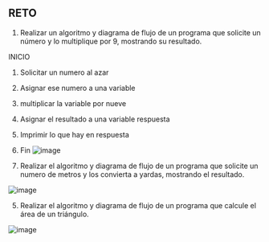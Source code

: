 ## RETO
1. Realizar un algoritmo y diagrama de flujo de un programa que solicite un número y lo multiplique por 9, mostrando su resultado.

INICIO
1. Solicitar un numero al azar
2. Asignar ese numero a una variable
3. multiplicar la variable por nueve
4. Asignar el resultado a una variable respuesta
5. Imprimir lo que hay en respuesta
6. Fin
![image](https://user-images.githubusercontent.com/101816484/160921660-85d57bb1-be8e-4ce2-bd52-dbed01b1c038.png)



3. Realizar el algoritmo y diagrama de flujo de un programa que solicite un numero de metros y los convierta a yardas, mostrando el resultado.

![image](https://user-images.githubusercontent.com/101816484/160926903-ba61aafb-2d88-4488-8c6c-474199a17b08.png)

5. Realizar el algoritmo y diagrama de flujo de un programa que calcule el área de un triángulo.

![image](https://user-images.githubusercontent.com/101816484/160927158-58cb1e7a-29f2-4cf4-83e9-21ae0f299522.png)
